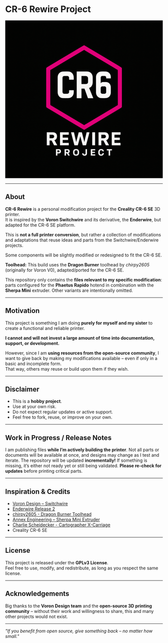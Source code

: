 # CR-6 Rewire Project

![CR-6 Rewire Logo](./Assets/logo.png)

---

## About

**CR-6 Rewire** is a personal modification project for the **Creality CR-6 SE** 3D printer.  
It is inspired by the **Voron Switchwire** and its derivative, the **Enderwire**, but adapted for the CR-6 SE platform.  

This is **not a full printer conversion**, but rather a collection of modifications and adaptations that reuse ideas and parts from the Switchwire/Enderwire projects.

Some components will be slightly modified or redesigned to fit the CR-6 SE.

**Toolhead:** This build uses the **Dragon Burner** toolhead by *chirpy2605* (originally for Voron V0), adapted/ported for the CR-6 SE.

This repository only contains the **files relevant to my specific modification**: parts configured for the **Phaetus Rapido** hotend in combination with the **Sherpa Mini** extruder. Other variants are intentionally omitted.

---

## Motivation

This project is something I am doing **purely for myself and my sister** to create a functional and reliable printer.

**I cannot and will not invest a large amount of time into documentation, support, or development.**

However, since I am **using resources from the open-source community**, I want to give back by making my modifications available – even if only in a basic and incomplete form.  
That way, others may reuse or build upon them if they wish.

---

## Disclaimer

- This is a **hobby project**.  
- Use at your own risk.  
- Do not expect regular updates or active support.  
- Feel free to fork, reuse, or improve on your own.  

---

## Work in Progress / Release Notes

I am publishing files **while I’m actively building the printer**. Not all parts or documents will be available at once, and designs may change as I test and iterate. The repository will be updated **incrementally!** If something is missing, it’s either not ready yet or still being validated. **Please re-check for updates** before printing critical parts.

---

## Inspiration & Credits

- [Voron Design – Switchwire](https://github.com/VoronDesign/Voron-Switchwire)  
- [Enderwire Release 2](https://github.com/boubounokefalos/Ender_SW)
- [chirpy2605 - Dragon Burner Toolhead](https://github.com/chirpy2605/voron/tree/main/V0/Dragon_Burner)
- [Annex Engineering – Sherpa Mini Extruder](https://github.com/Annex-Engineering/Sherpa_Mini-Extruder)
- [Charlie Scheidecker - Cartographer X-Carriage](https://www.printables.com/model/1217807-switchwire-x-carriage-mount-for-dragon-burner-with)
- Creality CR-6 SE  

---

## License

This project is released under the **GPLv3 License**.  
Feel free to use, modify, and redistribute, as long as you respect the same license.  

---

## Acknowledgements

Big thanks to the **Voron Design team** and the **open-source 3D printing community** – without their work and willingness to share, this and many other projects would not exist.  

---

*"If you benefit from open source, give something back – no matter how small."*
